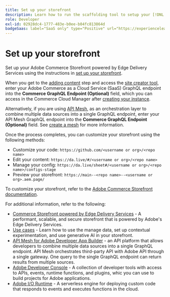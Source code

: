 ```yaml
---
title: Set up your storefront
description: Learn how to run the scaffolding tool to setup your [!DNL Adobe Commerce as a Cloud Service] storefront.
role: Developer
exl-id: 02928dc4-1777-483e-b0ee-b04fc813864d
badgeSaas: label="SaaS only" type="Positive" url="https://experienceleague.adobe.com/en/docs/commerce/user-guides/product-solutions" tooltip="Applies to Adobe Commerce as a Cloud Service and Adobe Commerce Optimizer projects only (Adobe-managed SaaS infrastructure)."
---
```

# Set up your storefront

Set up your Adobe Commerce Storefront powered by Edge Delivery Services using the instructions in [set up your storefront](https://experienceleague.adobe.com/developer/commerce/storefront/get-started).

When you get to the [adding content](https://experienceleague.adobe.com/developer/commerce/storefront/get-started/#add-content) step and access the [site creator tool](https://da.live/app/adobe-commerce/storefront-tools/tools/site-creator/site-creator), enter your Adobe Commerce as a Cloud Service (SaaS) GraphQL endpoint into the **Commerce GraphQL Endpoint (Optional)** field, which you can access in the Commerce Cloud Manager after [creating your instance](./getting-started.md#create-an-instance).

Alternatively, if you are using [API Mesh](https://developer.adobe.com/graphql-mesh-gateway/mesh/basic), as an orchestration layer to combine multiple data sources into a single GraphQL endpoint, enter your API Mesh GraphQL endpoint into the **Commerce GraphQL Endpoint (Optional)** field. See [create a mesh](https://developer.adobe.com/graphql-mesh-gateway/mesh/basic/create-mesh) for more information.

Once the process completes, you can customize your storefront using the following methods:

* Customize your code: `https://github.com/<username or org>/<repo name>`
* Edit your content: `https://da.live/#/<username or org>/<repo name>`
* Manage your config: `https://da.live/sheet#/<username or org>/<repo name>/configs-stage`
* Preview your storefront: `https://main--<repo name>--<username or org>.aem.page/`

To customize your storefront, refer to the [Adobe Commerce Storefront documentation](https://experienceleague.adobe.com/developer/commerce/storefront/).

For additional information, refer to the following:

* [Commerce Storefront powered by Edge Delivery Services](https://experienceleague.adobe.com/developer/commerce/storefront/get-started/) - A performant, scalable, and secure storefront that is powered by Adobe's Edge Delivery Services.
* [Use cases](./use-cases.md) - Learn how to use the manage data, set up contextual experimentation, and use generative AI in your storefront.
* [API Mesh for Adobe Developer App Builder](https://developer.adobe.com/graphql-mesh-gateway/mesh/) - an API platform that allows developers to combine multiple data sources into a single GraphQL endpoint. API Mesh orchestrates third-party API with Adobe API through a single gateway. One query to the single GraphQL endpoint can return results from multiple sources.
* [Adobe Developer Console](https://developer.adobe.com/developer-console/docs/guides/) - A collection of developer tools with access to APIs, events, runtime functions, and plugins, whic you can use to build projects for Adobe applications.
* [Adobe I/O Runtime](https://developer.adobe.com/runtime/docs/) - A serverless engine for deploying custom code that responds to events and executes functions in the cloud.
